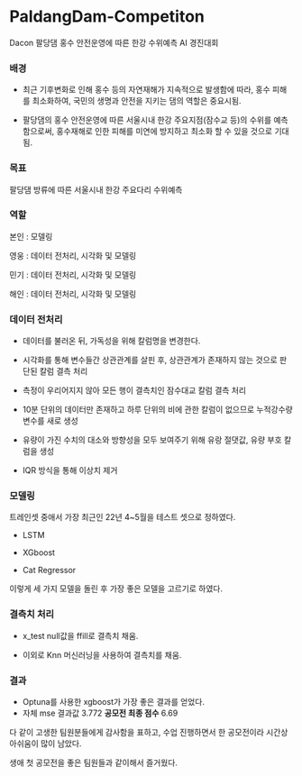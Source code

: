 # PaldangDam-Competiton
Dacon 팔당댐 홍수 안전운영에 따른 한강 수위예측 AI 경진대회


### 배경 ###

- 최근 기후변화로 인해 홍수 등의 자연재해가 지속적으로 발생함에 따라, 홍수 피해를 최소화하여, 국민의 생명과 안전을 지키는 댐의 역할은 중요시됨.

- 팔당댐의 홍수 안전운영에 따른 서울시내 한강 주요지점(잠수교 등)의 수위를 예측함으로써, 홍수재해로 인한 피해를 미연에 방지하고 최소화 할 수 있을 것으로 기대됨.

### 목표 ###
팔당댐 방류에 따른 서울시내 한강 주요다리 수위예측

### 역할 ###

본인 : 모델링

영웅 : 데이터 전처리, 시각화 및 모델링

민기 : 데이터 전처리, 시각화 및 모델링

해인 : 데이터 전처리, 시각화 및 모델링

### 데이터 전처리 ###

- 데이터를 불러온 뒤, 가독성을 위해 칼럼명을 변경한다.

- 시각화를 통해 변수들간 상관관계를 살핀 후, 상관관계가 존재하지 않는 것으로 판단된 칼럼 결측 처리

- 측정이 우리어지지 않아 모든 행이 결측치인 잠수대교 칼럼 결측 처리

- 10분 단위의 데이터만 존재하고 하루 단위의 비에 관한 칼럼이 없으므로 누적강수량 변수를 새로 생성

- 유량이 가진 수치의 대소와 방향성을 모두 보여주기 위해 유랑 절댓값, 유량 부호 칼럼을 생성

- IQR 방식을 통해 이상치 제거


### 모델링 ###
트레인셋 중애서 가장 최근인 22년 4~5월을 테스트 셋으로 정하였다.

- LSTM

- XGboost

- Cat Regressor

이렇게 세 가지 모델을 돌린 후 가장 좋은 모델을 고르기로 하였다.


### 결측치 처리 ###
- x_test null값을 ffill로 결측치 채움.

- 이외로 Knn 머신러닝을 사용하여 결측치를 채움.

### 결과 ###
- Optuna를 사용한 xgboost가 가장 좋은 결과를 얻었다.
- 자체 mse 결과값 3.772 **공모전 최종 점수** 6.69

다 같이 고생한 팀원분들에게 감사함을 표하고, 수업 진행하면서 한 공모전이라 시간상 아쉬움이 많이 남았다.

생애 첫 공모전을 좋은 팀원들과 같이해서 즐거웠다.
